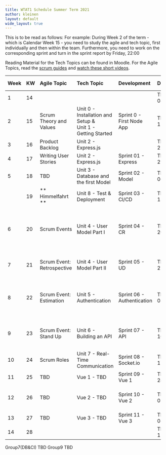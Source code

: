 ```yaml
---
title: WTAT1 Schedule Summer Term 2021
author: kleinen
layout: default
wide_layout: true
---
```


This is to be read as follows:
For example: During Week 2 of the term - which is Calendar Week 15 - you need to study the agile and tech topic, first individually and then within the team. Furthermore, you need to work on the corresponding sprint and turn in the sprint report by Friday, 22:00

Reading Material for the Tech Topics can be found in Moodle.
For the Agile Topics, read the [scrum guides](https://scrumguides.org/index.html) and [watch these short videos](https://www.scrumalliance.org/learn-about-scrum/scrum-elearning-series/).

| Week | KW  | Agile Topic                 | Tech Topic                                                     | Development                | Date           | Time            | Presentations/Class Meeting                                                                                |
|:---- |:--- |:--------------------------- |:-------------------------------------------------------------- |:-------------------------- |:-------------- |:--------------- |:---------------------------------------------------------------------------------------------------------- |
| 1    | 14  |                             |                                                                |                            | Thu 08/04/2021 | **9:45-11:15**  | Introduction to Class                                                                                      |
| 2    | 15  | Scrum Theory and Values     | Unit 0 - Installation and Setup  &<br>Unit 1 - Getting Started | Sprint 0 - First Node App  | Thu 15/04/2021 | **9:00-11:00**  | Project Idea Proposals, Fixation of Project Teams                                                          |
| 3    | 16  | Product Backlog             | Unit 2 - Express.js                                            |                            | Thu 22/04/2021 | **13:00-13:45** | Product Backlogs                                                                                           |
| 4    | 17  | Writing User Stories        | Unit 2 - Express.js                                            | Sprint 01 - Express        | Thu 29/04/2021 | 12:15           | ---                                                                                                        |
| 5    | 18  | TBD                         | Unit 3 - Database and the first Model                          | Sprint 02 - Model          | Thu 06/05/2021 | 12:15           | CI/CD Intro                                                                                                |
|      | 19  | ** Himmelfahrt **           | Unit 8 - Test & Deployment                                     | Sprint 03 - CI/CD          | Thu 13/05/2021 |                 | no class meeting                                                                                           |
| 6    | 20  | Scrum Events                | Unit 4 - User Model Part I                                     | Sprint 04 - CR             | Thu 20/05/2021 | 12:15           | React (Group 3 LN&KNLD) & Stateless Applications (DB&SI)  DA&DM (Group 2): Chatbots Group5 (KL&YS) Caching |
| 7    | 21  | Scrum  Event: Retrospective | Unit 4 - User Model Part II                                    | Sprint 05 - UD             | Thu 27/05/2021 | 12:15           | Retrospective  & Group7(CN&SA) Typescript oder JS Peculiarities                                            |
| 8    | 22  | Scrum Event: Estimation     | Unit 5 - Authentication                                        | Sprint 06 - Authentication | Thu 03/06/2021 | 12:15           | Group 04 (CD Pipeline with Jira + Scrum mit Jira)  Group6 (HP MCS) SPA, Group 8(OB,FS) sentry.io           |
| 9    | 23  | Scrum Event: Stand Up       | Unit 6 - Building an API                                       | Sprint 07 - API            | Thu 10/06/2021 | 12:15           | FH &YH (Group2): Git Workflows  Group 6 (JW NL) Bots,   Group5(MS&NK) https/Zertifikate,    ___            |
| 10   | 24  | Scrum Roles                 | Unit 7 - Real-Time Communication                               | Sprint 08 - Socket.io      | Thu 17/06/2021 | **              |                                                                                                            |
| 11   | 25  | TBD                         | Vue 1 - TBD                                                    | Sprint 09 - Vue 1          | Thu 24/06/2021 | **              |                                                                                                            |
| 12   | 26  | TBD                         | Vue 2 - TBD                                                    | Sprint 10 - Vue 2          | Thu 01/07/2021 |                 | Group8(CF&NA) D3 oder Flutter,  Group7(DB&CI) TBD, __, __                                                  |
| 13   | 27  | TBD                         | Vue 3 - TBD                                                    | Sprint 11 - Vue 3          | Thu 08/07/2021 |                 | Retrospective                                                                                              |
| 14   | 28  |                             |                                                                |                            | Thu 15/07/2021 | **9:00-14:00**  | Exam                                                                                                       |



Group7(DB&CI) TBD
Group9 TBD
